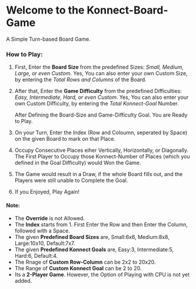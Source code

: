 # Welcome to the Konnect-Board-Game
A Simple Turn-based Board Game. 

### How to Play: 

  1. First, Enter the **Board Size** from the predefined Sizes: _Small, Medium, Large, or even Custom_. 
     Yes, You can also enter your own Custom Size, by entering the _Total Rows and Columns_ of the Board. 
  
  2. After that, Enter the **Game Difficulty** from the predefined Difficulties: _Easy, Intermediate, Hard, or even Custom_. 
     Yes, You can also enter your own Custom Difficulty, by entering the _Total Konnect-Goal_ Number. 
     
     After Defining the Board-Size and Game-Difficulty Goal. You are Ready to Play. 
     
  3. On your Turn, Enter the Index (Row and Coloumn, seperated by Space) on the given Board to mark on that Place. 
   
  4. Occupy Consecutive Places eiher Vertically, Horizontally, or Diagonally. 
     The First Player to Occupy those Konnect-Number of Places (which you defined in the Goal Difficulty) would Won the Game. 
     
  5. The Game would result in a Draw, if the whole Board fills out, and the Players were still unable to Complete the Goal. 

  6. If you Enjoyed, Play Again!

#### Note:
  * The **Override** is not Allowed. 
  * The **Index** starts from 1. First Enter the Row and then Enter the Column, followed with a Space. 
  * The given **Predefined Board Sizes** are, Small:6x6, Medium:8x8, Large:10x10, Default:7x7. 
  * The given **Predefined Konnect Goals** are, Easy:3, Intermediate:5, Hard:6, Default:4. 
  * The Rnage of **Custom Row-Column** can be 2x2 to 20x20.
  * The Range of **Custom Konnect Goal** can be 2 to 20. 
  * Its a **2-Player Game**. However, the Option of Playing with CPU is not yet added. 

